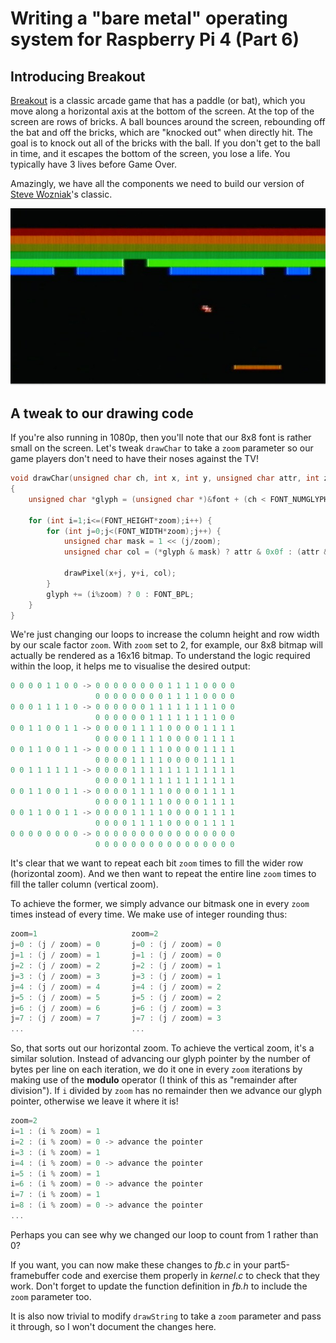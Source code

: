 Writing a "bare metal" operating system for Raspberry Pi 4 (Part 6)
===================================================================

Introducing Breakout
--------------------

[Breakout](https://www.gameinformer.com/b/features/archive/2015/10/09/how-steve-wozniak-s-breakout-defined-apple-s-future.aspx) is a classic arcade game that has a paddle (or bat), which you move along a horizontal axis at the bottom of the screen. At the top of the screen are rows of bricks. A ball bounces around the screen, rebounding off the bat and off the bricks, which are "knocked out" when directly hit. The goal is to knock out all of the bricks with the ball. If you don't get to the ball in time, and it escapes the bottom of the screen, you lose a life. You typically have 3 lives before Game Over.

Amazingly, we have all the components we need to build our version of [Steve Wozniak](https://en.wikipedia.org/wiki/Steve_Wozniak)'s classic.

![Steve Wozniak's Breakout game](images/6-breakout-wozniak.jpg)

A tweak to our drawing code
---------------------------

If you're also running in 1080p, then you'll note that our 8x8 font is rather small on the screen. Let's tweak `drawChar` to take a `zoom` parameter so our game players don't need to have their noses against the TV!

```c
void drawChar(unsigned char ch, int x, int y, unsigned char attr, int zoom)
{
    unsigned char *glyph = (unsigned char *)&font + (ch < FONT_NUMGLYPHS ? ch : 0) * FONT_BPG;

    for (int i=1;i<=(FONT_HEIGHT*zoom);i++) {
        for (int j=0;j<(FONT_WIDTH*zoom);j++) {
            unsigned char mask = 1 << (j/zoom);
            unsigned char col = (*glyph & mask) ? attr & 0x0f : (attr & 0xf0) >> 4;

            drawPixel(x+j, y+i, col);
        }
        glyph += (i%zoom) ? 0 : FONT_BPL;
    }
}
```

We're just changing our loops to increase the column height and row width by our scale factor `zoom`. With `zoom` set to 2, for example, our 8x8 bitmap will actually be rendered as a 16x16 bitmap. To understand the logic required within the loop, it helps me to visualise the desired output:

```c
0 0 0 0 1 1 0 0 -> 0 0 0 0 0 0 0 0 1 1 1 1 0 0 0 0 
                   0 0 0 0 0 0 0 0 1 1 1 1 0 0 0 0 
0 0 0 1 1 1 1 0 -> 0 0 0 0 0 0 1 1 1 1 1 1 1 1 0 0 
                   0 0 0 0 0 0 1 1 1 1 1 1 1 1 0 0 
0 0 1 1 0 0 1 1 -> 0 0 0 0 1 1 1 1 0 0 0 0 1 1 1 1 
                   0 0 0 0 1 1 1 1 0 0 0 0 1 1 1 1 
0 0 1 1 0 0 1 1 -> 0 0 0 0 1 1 1 1 0 0 0 0 1 1 1 1 
                   0 0 0 0 1 1 1 1 0 0 0 0 1 1 1 1 
0 0 1 1 1 1 1 1 -> 0 0 0 0 1 1 1 1 1 1 1 1 1 1 1 1
                   0 0 0 0 1 1 1 1 1 1 1 1 1 1 1 1
0 0 1 1 0 0 1 1 -> 0 0 0 0 1 1 1 1 0 0 0 0 1 1 1 1  
                   0 0 0 0 1 1 1 1 0 0 0 0 1 1 1 1  
0 0 1 1 0 0 1 1 -> 0 0 0 0 1 1 1 1 0 0 0 0 1 1 1 1  
                   0 0 0 0 1 1 1 1 0 0 0 0 1 1 1 1  
0 0 0 0 0 0 0 0 -> 0 0 0 0 0 0 0 0 0 0 0 0 0 0 0 0 
                   0 0 0 0 0 0 0 0 0 0 0 0 0 0 0 0 
```

It's clear that we want to repeat each bit `zoom` times to fill the wider row (horizontal zoom). And we then want to repeat the entire line `zoom` times to fill the taller column (vertical zoom).

To achieve the former, we simply advance our bitmask one in every `zoom` times instead of every time. We make use of integer rounding thus:

```c
zoom=1                     zoom=2
j=0 : (j / zoom) = 0       j=0 : (j / zoom) = 0
j=1 : (j / zoom) = 1       j=1 : (j / zoom) = 0
j=2 : (j / zoom) = 2       j=2 : (j / zoom) = 1
j=3 : (j / zoom) = 3       j=3 : (j / zoom) = 1
j=4 : (j / zoom) = 4       j=4 : (j / zoom) = 2
j=5 : (j / zoom) = 5       j=5 : (j / zoom) = 2
j=6 : (j / zoom) = 6       j=6 : (j / zoom) = 3
j=7 : (j / zoom) = 7       j=7 : (j / zoom) = 3
...                        ...
```

So, that sorts out our horizontal zoom. To achieve the vertical zoom, it's a similar solution. Instead of advancing our glyph pointer by the number of bytes per line on each iteration, we do it one in every `zoom` iterations by making use of the **modulo** operator (I think of this as "remainder after division"). If `i` divided by `zoom` has no remainder then we advance our glyph pointer, otherwise we leave it where it is!

```c
zoom=2
i=1 : (i % zoom) = 1
i=2 : (i % zoom) = 0 -> advance the pointer 
i=3 : (i % zoom) = 1
i=4 : (i % zoom) = 0 -> advance the pointer
i=5 : (i % zoom) = 1
i=6 : (i % zoom) = 0 -> advance the pointer
i=7 : (i % zoom) = 1
i=8 : (i % zoom) = 0 -> advance the pointer
...
```

Perhaps you can see why we changed our loop to count from 1 rather than 0?

If you want, you can now make these changes to _fb.c_ in your part5-framebuffer code and exercise them properly in _kernel.c_ to check that they work. Don't forget to update the function definition in _fb.h_ to include the `zoom` parameter too.

It is also now trivial to modify `drawString` to take a `zoom` parameter and pass it through, so I won't document the changes here.

